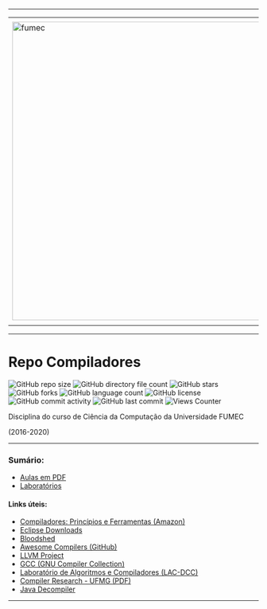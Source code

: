 -----

<div align="center">
  <table>
    <tr>
      <td align="center" colspan="2"></td>
    </tr> 
    <tr>
      <td>
        <img align="center" width="600px" src="https://joaopauloaramuni.github.io/image/fumec-logo2.png?raw=true" alt="fumec"/>
      </td>
      <td>
        <img align="center" width="600px" src="https://joaopauloaramuni.github.io/image/fumec-hist.png?raw=true" alt="fumec-hist"/>
      </td>
    </tr>
    <tr>
      <td align="center" colspan="2"></td>
    </tr> 
  </table>
</div>

-----

# Repo Compiladores

![GitHub repo size](https://img.shields.io/github/repo-size/joaopauloaramuni/compiladores?style=for-the-badge&logo=files) ![GitHub directory file count](https://img.shields.io/github/directory-file-count/joaopauloaramuni/compiladores?style=for-the-badge&logo=files) ![GitHub stars](https://img.shields.io/github/stars/joaopauloaramuni/compiladores?style=for-the-badge&logo=github) ![GitHub forks](https://img.shields.io/github/forks/joaopauloaramuni/compiladores?style=for-the-badge&logo=git) ![GitHub language count](https://img.shields.io/github/languages/count/joaopauloaramuni/compiladores?style=for-the-badge&logo=python) ![GitHub license](https://img.shields.io/github/license/joaopauloaramuni/compiladores?style=for-the-badge&color=007ec6&logo=opensourceinitiative) ![GitHub commit activity](https://img.shields.io/github/commit-activity/m/joaopauloaramuni/compiladores?style=for-the-badge&color=007ec6&logo=gitkraken) ![GitHub last commit](https://img.shields.io/github/last-commit/joaopauloaramuni/compiladores?style=for-the-badge&logo=clockify) ![Views Counter](https://views-counter.vercel.app/badge?pageId=https%3A%2F%2Fgithub%2Ecom%2Fjoaopauloaramuni%2Fcompiladores&leftColor=555555&rightColor=007ec6&type=total&label=RepoViews)  

Disciplina do curso de Ciência da Computação da Universidade FUMEC 

(2016-2020)

-----

### Sumário:
- [Aulas em PDF](https://github.com/joaopauloaramuni/compiladores/tree/main/PDF)
- [Laboratórios](https://github.com/joaopauloaramuni/compiladores/tree/main/LAB)

#### Links úteis:
- [Compiladores: Princípios e Ferramentas (Amazon)](https://www.amazon.com.br/Compiladores-princ%C3%ADpios-ferramentas-Alfred-Aho/dp/8588639246)
- [Eclipse Downloads](https://www.eclipse.org/downloads/packages/)
- [Bloodshed](https://www.bloodshed.net/)
- [Awesome Compilers (GitHub)](https://github.com/aalhour/awesome-compilers)
- [LLVM Project](https://llvm.org/)
- [GCC (GNU Compiler Collection)](https://gcc.gnu.org/)
- [Laboratório de Algoritmos e Compiladores (LAC-DCC)](https://lac-dcc.github.io/)
- [Compiler Research - UFMG (PDF)](https://homepages.dcc.ufmg.br/~fernando/projects/CompilerResearchUFMG.pdf)
- [Java Decompiler](https://java-decompiler.github.io/)

-----
